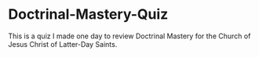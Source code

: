 # Doctrinal-Mastery-Quiz
This is a quiz I made one day to review Doctrinal Mastery for the Church of Jesus Christ of Latter-Day Saints.
